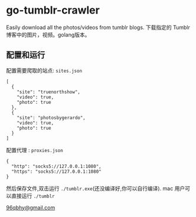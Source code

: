 # go-tumblr-crawler
Easily download all the photos/videos from tumblr blogs. 下载指定的 Tumblr 博客中的图片，视频。golang版本。

## 配置和运行
配置需要爬取的站点: `sites.json`
```
[
  {
    "site": "truenorthshow",
    "video": true,
    "photo": true
  },
  {
    "site": "photosbygerardo",
    "video": true,
    "photo": true
  }
]
```
配置代理 : `proxies.json`
```
{
  "http": "socks5://127.0.0.1:1080",
  "https": "socks5://127.0.0.1:1080"
}
```
然后保存文件,双击运行 `./tumblr.exe`(还没编译好,你可以自行编译).
mac 用户可以直接运行  `./tumblr`

96qbhy@gmail.com